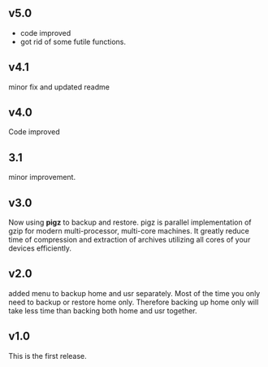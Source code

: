 ## v5.0
* code improved 
* got rid of some futile functions.

## v4.1
minor fix and updated readme

## v4.0

Code improved

## 3.1

minor improvement.

## v3.0

Now using **pigz** to backup and restore.
pigz is parallel implementation of gzip for modern 
multi-processor, multi-core machines.
It greatly reduce time of compression and 
extraction of archives utilizing all cores
of your devices efficiently.

## v2.0

added menu to backup home and usr separately.
Most of the time you only need to backup or restore
home only. 
Therefore backing up home only will take less time than 
backing both home and usr together.

## v1.0

This is the first release.

